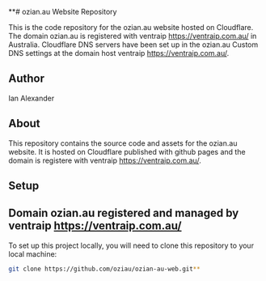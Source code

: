 **# ozian.au Website Repository

This is the code repository for the ozian.au website hosted on Cloudflare. The domain ozian.au is registered with ventraip https://ventraip.com.au/ in Australia. Cloudflare DNS servers have been set up in the 
ozian.au Custom DNS settings at the domain host ventraip https://ventraip.com.au/.

## Author

Ian Alexander

## About

This repository contains the source code and assets for the ozian.au website. It is hosted on Cloudflare published with github pages and the domain is registere with ventraip https://ventraip.com.au/.

## Setup

## Domain ozian.au registered and managed by ventraip https://ventraip.com.au/

To set up this project locally, you will need to clone this repository to your local machine:

```bash
git clone https://github.com/oziau/ozian-au-web.git**

